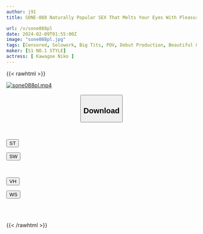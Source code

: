 ```yaml
---
author: j91
title: SONE-088 Naturally Popular SEX That Melts Your Eyes With Pleasure Newcomer NO.1 STYLE Niko Kawagoe AV Debut

url: /v/sone088pl
date: 2024-02-09T01:55:00Z
image: "sone088pl.jpg"
tags: [Censored, Solowork, Big Tits, POV, Debut Production, Beautiful Girl, Documentary	]
maker: [S1 NO.1 STYLE]
actress: [ Kawagoe Niko ]
---
```



{{< rawhtml >}}

<div class="video" data-videoid="KzbQqyk1qAS0qR6">
    <a href="javascript:;">
        <img src="/v/sone088pl/sone088pl.jpg" width="WIDTH" height="HEIGHT" alt="sone088pl.mp4" loading="lazy">
    </a>
</div>

<script type="text/javascript" src="https://j91.asia/asset/on-demand-st.js"></script>

<br>
  <link rel="stylesheet" href="https://j91.asia/asset/bs5.css">
  
  <center>
  <button class="btn btn-primary" type="button" data-bs-toggle="collapse" data-bs-target=".multi-collapse" aria-expanded="false" aria-controls="multiCollapseExample1 multiCollapseExample2"><h2>Download</h2></button></center>
</p>
<div class="row">
  <div class="col">
    <div class="collapse multi-collapse" id="multiCollapseExample1">
      <div class="card card-body">
	      	      <br>
<div class="buttons">  
<p><a href="https://streamtape.to/v/KzbQqyk1qAS0qR6" target="_blank"><button class="btn-hover color-3"><i class="fa fa-download"></i> ST</button></a></p>
<p><a href="https://flaswish.com/5ndqqsagrdgv" target="_blank"><button class="btn-hover color-2"><i class="fa fa-download"></i> SW</button></a></p></div>
    </div>
  </div>
</div>
  <div class="col">
    <div class="collapse multi-collapse" id="multiCollapseExample2">
      <div class="card card-body">
	      <br>
<div class="buttons">
<p><a href="javascript:;" target="_blank"><button class="btn-hover color-9"><i class="fa fa-download"></i> VH</button></a></p>
<p><a href="javascript:;" target="_blank"><button class="btn-hover color-8"><i class="fa fa-download"></i> WS</button></a></p></div>
<br><br>
      </div>
    </div>
  </div>
</div>

{{< /rawhtml >}}
